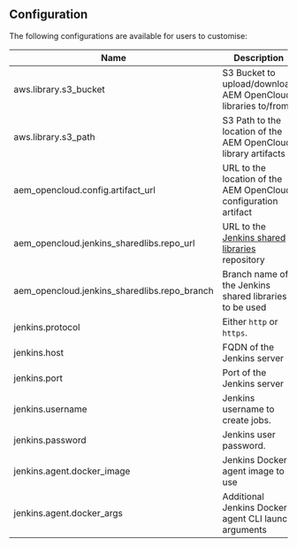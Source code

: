 Configuration
-------------

The following configurations are available for users to customise:

| Name | Description | Required? | Default |
|------|-------------|-----------|---------|
| aws.library.s3_bucket | S3 Bucket to upload/download AEM OpenCloud libraries to/from | Mandatory | |
| aws.library.s3_path | S3 Path to the location of the AEM OpenCloud library artifacts | Optional | `library` |
| aem_opencloud.config.artifact_url | URL to the location of the AEM OpenCloud configuration artifact | Mandatory | |
| aem_opencloud.jenkins_sharedlibs.repo_url | URL to the [Jenkins shared libraries](https://jenkins.io/doc/book/pipeline/shared-libraries/) repository | Mandatory | |
| aem_opencloud.jenkins_sharedlibs.repo_branch | Branch name of the Jenkins shared libraries to be used | Optional | `master` |
| jenkins.protocol | Either `http` or `https`. | Optional | `http` |
| jenkins.host | FQDN of the Jenkins server | Optional | `localhost` |
| jenkins.port | Port of the Jenkins server | Optional | `8080` |
| jenkins.username | Jenkins username to create jobs. | Mandatory | |
| jenkins.password | Jenkins user password. | Mandatory | |
| jenkins.agent.docker_image | Jenkins Docker agent image to use | Optional | `shinesolutions/aem-platform-buildenv:latest` |
| jenkins.agent.docker_args | Additional Jenkins Docker agent CLI launch arguments | Optional | |
